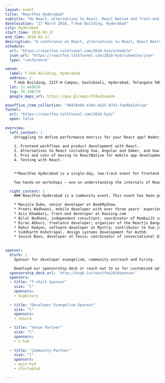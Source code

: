 ```yaml
---
layout: event
title: "ReactFoo Hyderabad"
subtitle: "On React, alternatives to React, React Native and front-end engineering."
datelocation: "17 March 2018, T-Hub Building, Hyderabad"
city: Hyderabad
start_time: 2018-03-17
end_time: 2018-03-17
description: "A conference on React, alternatives to React, React Native and front-end engineering."
schedule:
  url: "https://reactfoo.talkfunnel.com/2018-hyd/schedule"
  json_url: "https://reactfoo.talkfunnel.com/2018-hyd/schedule/json"
  type: "conference"

venue:
  label: T-Hub Building, Hyderabad
  address: |
    T-Hub Building, IIIT-H Campus, Gachibowli, Hyderabad, Telangana 500032
  lat: 17.445659
  lng: 78.348779
  google_maps_url: https://goo.gl/maps/FX3e2EaepUo

boxoffice_item_collection: "40478e84-e34a-4a25-8743-fee4ba1afcaa"
funnel:
  url: "https://reactfoo.talkfunnel.com/2018-hyd/"
  open: false
  
overview:
  left_content: |
    Struggling to define performance metrics for your React app? Wodering how to build reusable UI? We'll discuss these questions and more at ReactFoo Hyderabad on 17 March. Talks and Birds of Feather (BOF) sessions will cover: 
    
    1. Frontend workflows and product development with React.  
    2. Alternatives to React including Vue, Angular and Ember, and how to evaluate these. 
    3. Pros and cons of moving to ReactNative for mobile app development. 
    4. Testing with React. 
    

    **ReactFoo Hyderabad is a single-day, two-track event for frontend developers, JavaScript developers and all those interested in building better User Interfaces.**

    Two hands-on workshops – one on understanding the internals of React and the other on GraphQL and Apollo – on 18 March will help you improve your skills with React. More details here. **Tickets have to be purchased separately.** 

  right_content: |
    ### ReactFoo Hyderabad is a community event. This event has been put together with the help of the following mentors and contributors from the community:

    * Manjula Dube, senior developer at BookMyShow.
    * Preeti Wadhwani, mobile developer with over three years' experience. 
    * Aziz Khambati, front-end developer at Housing.com
    * Bilal Budhani, independent consultant; coordinator of MumbaiJS community. 
    * Kiran Abburi, freelance developer; organizer of the Reactjs Bangalore meetup group. 
    * Rahul Kadyan, software developer at Myntra; contributor to Vue.js. 
    * Siddharth Kshetrapal, design systems development for Auth0. 
    * Souvik Basu, developer at Tesco; coordinator of conversational UI community. 
 
        
sponsor:
  blurb: |
    Sponsor for developer evangelism, community outreach and hiring.

    Download our sponsorship deck or reach out to us for customized options at [info@hasgeek.com](mailto:info@hasgeek.com)
  sponsorship_deck_url: 'http://hsgk.in/reactfoo2018sponsor'
  sponsors:
  - title: "T-shirt Sponsor"
    size: "l"
    sponsors:
    - bigbinary
    
  - title: "Developer Evangelism Sponsor"
    size: "l"
    sponsors:
    - hasura

  - title: "Venue Partner"
    size: "l"
    sponsors:
    - t-hub
    
  - title: "Community Partner"
    size: "l"
    sponsors:
    - myjs-hyd
    - startuphyd

---
```

